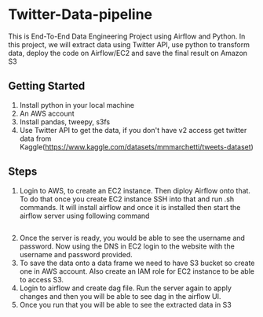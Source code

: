 # Twitter-Data-pipeline
This is End-To-End Data Engineering Project using Airflow and Python. In this project, we will extract data using Twitter API, use python to transform data, deploy the code on Airflow/EC2 and save the final result on Amazon S3

## Getting Started
1. Install python in your local machine
2. An AWS account
3. Install pandas, tweepy, s3fs
4. Use Twitter API to get the data, if you don't have v2 access get twitter data from Kaggle(https://www.kaggle.com/datasets/mmmarchetti/tweets-dataset)

## Steps
1. Login to AWS, to create an EC2 instance. Then diploy Airflow onto that. To do that once you create EC2 instance SSH into that and run .sh commands. It will install airflow and once it is installed then start the airflow server using following command
``` airflow standalone
```
2. Once the server is ready, you would be able to see the username and password. Now using the DNS in EC2 login to the website with the username and password provided.
3. To save the data onto a data frame we need to have S3 bucket so create one in AWS account. Also create an IAM role for EC2 instance to be able to access S3.
4. Login to airflow and create dag file. Run the server again to apply changes and then you will be able to see dag in the airflow UI. 
5. Once you run that you will be able to see the extracted data in S3
